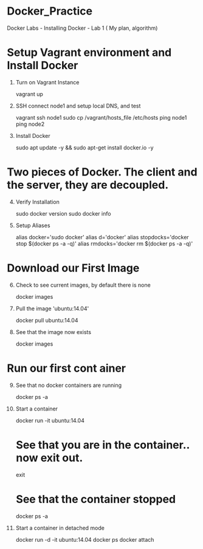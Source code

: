 # Docker_Practice

Docker Labs - Installing Docker - Lab 1 ( My plan, algorithm)

# Setup Vagrant environment and Install Docker

   1. Turn on Vagrant Instance

        vagrant up

   2. SSH connect node1 and setup local DNS, and test

        vagrant ssh node1
        sudo cp /vagrant/hosts_file /etc/hosts
        ping node1
        ping node2

   3. Install Docker

       sudo apt update -y && sudo apt-get install docker.io -y

# Two pieces of Docker. The client and the server, they are decoupled.

   4. Verify Installation

      sudo docker version
      sudo docker info

   5. Setup Aliases
        
       alias docker='sudo docker'
       alias d='docker'
       alias stopdocks='docker stop $(docker ps -a -q)'
       alias rmdocks='docker rm $(docker ps -a -q)'

# Download our First Image

   6. Check to see current images, by default there is none

       docker images

   7. Pull the image 'ubuntu:14.04'

       docker pull ubuntu:14.04

   8. See that the image now exists

       docker images

# Run our first cont  ainer

   9. See that no docker containers are running

       docker ps -a

   10. Start a container

       docker run -it ubuntu:14.04
       # See that you are in the container.. now exit out.
       exit
       # See that the container stopped
       docker ps -a

   11. Start a container in detached mode

       docker run -d -it ubuntu:14.04
       docker ps
       docker attach <container id>